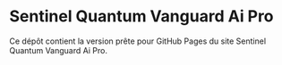 # Sentinel Quantum Vanguard Ai Pro

Ce dépôt contient la version prête pour GitHub Pages du site Sentinel Quantum Vanguard Ai Pro.
